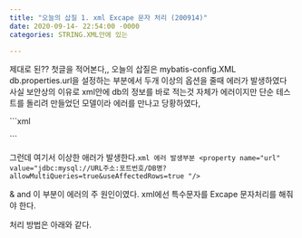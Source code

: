```yaml
---
title: "오늘의 삽질 1. xml Excape 문자 처리 (200914)"
date: 2020-09-14- 22:54:00 -0000
categories: STRING.XML안에 있는 

---
```

제대로 된?? 첫글을 적어본다,,
오늘의 삽질은 mybatis-config.XML 
db.properties.url을 설정하는 부분에서 두개 이상의 옵션을 줄때 에러가 발생하였다
사실 보안상의 이유로 xml안에 db의 정보를 바로 적는것 자체가 에러이지만 단순 테스트를 돌리려 만들었던 모델이라 에러를 만나고 당황하였다,

​```xml
<properties resource="db.properties"></properties>
<!-- 원래는 properties 태그를 사용하여 보안상 비공유 되야할 소스들을 분리한다. resource 안에 소스가 들어있는 경로 를 설정해준다.   -->

<!-- db.properties의 경로를통해 아래와 같이 가져오는것이 맞지만, -->
<property name="driver" value="${db.driver}"/>
<property name="url" value="${db.url}"/>
<property name="username" value="${db.username}"/>
<property name="password" value="${db.password}"/>

<!-- db.properties의 경로를통해 아래와 같이 가져오는것이 맞지만, 저는 아래와 같이 작성하였습니다. -->
<property name="driver" value="com.mysql.jdbc.Driver"/>
<property name="url" value="jdbc:mysql://URL주소:포트번호/DB명?allowMultiQueries=true&useAffectedRows=true "/>
<property name="username" value="유저네임"/>
<property name="password" value="패스워드"/>
​```

그런데 여기서 이상한 애러가 발생한다.
​```xml
에러 발생부분
<property name="url" value="jdbc:mysql://URL주소:포트번호/DB명?allowMultiQueries=true&useAffectedRows=true "/>
​```

& and 이 부분이 에러의 주 원인이였다.
xml에선 특수문자를 Excape 문자처리를 해줘야 한다.

처리 방법은 아래와 같다.



